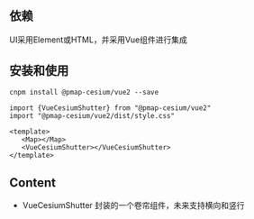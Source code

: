 
## 依赖
UI采用Element或HTML，并采用Vue组件进行集成



## 安装和使用
```````````````````````````````````
cnpm install @pmap-cesium/vue2 --save
```````````````````````````````````

```````````````````````````````````
import {VueCesiumShutter} from "@pmap-cesium/vue2"
import "@pmap-cesium/vue2/dist/style.css"

<template>
   <Map></Map>
   <VueCesiumShutter></VueCesiumShutter>
</template>
````````````````````````````````````

## Content

* VueCesiumShutter
  封装的一个卷帘组件，未来支持横向和竖行




